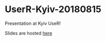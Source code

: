 # UserR-Kyiv-20180815
Presentation at Kyiv UseR!

Slides are hosted [here](https://docs.google.com/presentation/d/1SG67uA0u1P5DyTKv--4lrAh7Mjg34WGMAnw2TVVcm08/edit?usp=sharing)
